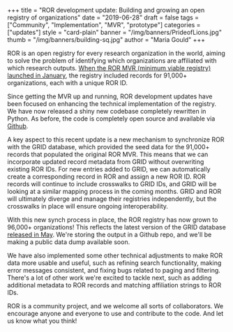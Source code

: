 +++
title = "ROR development update: Building and growing an open registry of organizations"
date = "2019-06-28"
draft = false
tags = ["Community", "Implementation", "MVR", "prototype"]
categories = ["updates"]
style = "card-plain"
banner = "/img/banners/PrideofLions.jpg"
thumb = "/img/banners/building-sq.jpg"
author = "Maria Gould"
+++

ROR is an open registry for every research organization in the world, aiming to solve the problem of identifying which organizations are affiliated with which research outputs. [When the ROR MVR (minimum viable registry) launched in January](https://ror.org/blog/2019-02-10-announcing-first-ror-prototype/), the registry included records for 91,000+ organizations, each with a unique ROR ID.

Since getting the MVR up and running, ROR development updates have been focused on enhancing the technical implementation of the registry. We have now released a shiny new codebase completely rewritten in Python. As before, the code is completely open source and available via [Github](http://www.github.com/ror-community).

A key aspect to this recent update is a new mechanism to synchronize ROR with the GRID database, which provided the seed data for the 91,000+ records that populated the original ROR MVR. This means that we can incorporate updated record metadata from GRID without overwriting existing ROR IDs. For new entries added to GRID, we can automatically create a corresponding record in ROR and assign a new ROR ID. ROR records will continue to include crosswalks to GRID IDs, and GRID will be looking at a similar mapping process in the coming months. GRID and ROR will ultimately diverge and manage their registries independently, but the crosswalks in place will ensure ongoing interoperability.

With this new synch process in place, the ROR registry has now grown to 96,000+ organizations! This reflects the latest version of the GRID database [released in May](https://grid.ac/downloads). We're storing the output in a Github repo, and we'll be making a public data dump available soon.

We have also implemented some other technical adjustments to make ROR data more usable and useful, such as refining search functionality, making error messages consistent, and fixing bugs related to paging and filtering. There's a lot of other work we're excited to tackle next, such as adding additional metadata to ROR records and matching affiliation strings to ROR IDs.

ROR is a community project, and we welcome all sorts of collaborators. We encourage anyone and everyone to use and contribute to the code. And let us know what you think!
